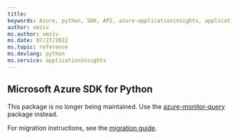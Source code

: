 ```yaml
---
title: 
keywords: Azure, python, SDK, API, azure-applicationinsights, applicationinsights
author: omziv
ms.author: omziv
ms.date: 07/27/2022
ms.topic: reference
ms.devlang: python
ms.service: applicationinsights
---
```

## Microsoft Azure SDK for Python

This package is no longer being maintained. Use the [azure-monitor-query](https://pypi.org/project/azure-monitor-query/) package instead.

For migration instructions, see the [migration guide](https://aka.ms/azsdk/python/migrate/ai-to-monitor-query).
